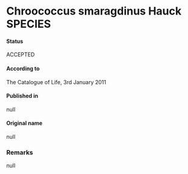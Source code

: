 Chroococcus smaragdinus Hauck SPECIES
=======

#### Status
ACCEPTED

#### According to
The Catalogue of Life, 3rd January 2011

#### Published in
null

#### Original name
null

### Remarks
null